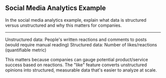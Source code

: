 ## Social Media Analytics Example

In the social media analytics example, explain what data is structured versus unstructured and why this matters for companies.

---

Unstructured data: People's written reactions and comments to posts (would require manual reading)
Structured data: Number of likes/reactions (quantifiable metric)

This matters because companies can gauge potential product/service success based on reactions. The "like" feature converts unstructured opinions into structured, measurable data that's easier to analyze at scale.

